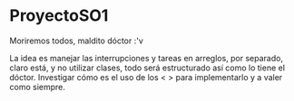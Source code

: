 # ProyectoSO1
Moriremos todos, maldito dóctor :'v

La idea es manejar las interrupciones y tareas en arreglos, por separado, claro está, y no utilizar clases, todo será estructurado así como lo tiene el dóctor. Investigar cómo es el uso de los < <semafaros> > para implementarlo y a valer como siempre.
